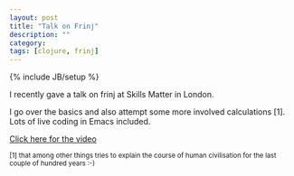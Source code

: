 ```yaml
---
layout: post
title: "Talk on Frinj"
description: ""
category:
tags: [clojure, frinj]
---
```

{% include JB/setup %}

I recently gave a talk on frinj at Skills Matter in London.

I go over the basics and also attempt some more involved calculations \[1\]. Lots of live coding in Emacs included.

[Click here for the video](http://skillsmatter.com/podcast/home/frinj-having-fun-with-units-3861)

<sub>[1] that among other things tries to explain the course of human civilisation for the last couple of hundred years :-)</sub>
